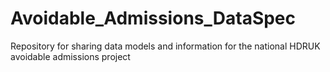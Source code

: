 # Avoidable_Admissions_DataSpec
Repository for sharing data models and information for the national HDRUK avoidable admissions project
